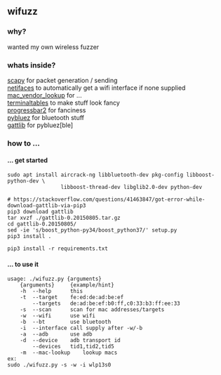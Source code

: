 ## wifuzz
### why?
wanted my own wireless fuzzer

### whats inside?
[scapy](https://scapy.net/) for packet generation / sending<br>
[netifaces](https://pypi.org/project/netifaces/) to automatically get a wifi interface if none supplied<br>
[mac_vendor_lookup](https://pypi.org/project/mac-vendor-lookup/) for ...<br>
[terminaltables](https://pypi.org/project/terminaltables/) to make stuff look fancy<br>
[progressbar2](https://pypi.org/project/progressbar2/) for fanciness<br>
[pybluez](https://github.com/pybluez/pybluez) for bluetooth stuff<br>
[gattlib](https://bitbucket.org/OscarAcena/pygattlib) for pybluez[ble]<br>

### how to ...
#### ... get started
```shell script
sudo apt install aircrack-ng libbluetooth-dev pkg-config libboost-python-dev \
                 libboost-thread-dev libglib2.0-dev python-dev

# https://stackoverflow.com/questions/41463847/got-error-while-download-gattlib-via-pip3
pip3 download gattlib
tar xvzf ./gattlib-0.20150805.tar.gz
cd gattlib-0.20150805/
sed -ie 's/boost_python-py34/boost_python37/' setup.py
pip3 install .

pip3 install -r requirements.txt
```
#### ... to use it
```shell script
usage: ./wifuzz.py {arguments}
	{arguments}		{example/hint}
	-h	--help		this
	-t	--target	fe:ed:de:ad:be:ef
		--targets	de:ad:be:ef:b0:ff,c0:33:b3:ff:ee:33
	-s	--scan		scan for mac addresses/targets
	-w	--wifi		use wifi
	-b	--bt		use bluetooth
	-i	--interface	call supply after -w/-b
	-a	--adb		use adb
	-d	--device	adb transport id
		--devices	tid1,tid2,tid5
	-m	--mac-lookup	lookup macs
ex:
sudo ./wifuzz.py -s -w -i wlp13s0
```

